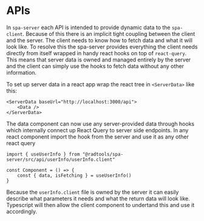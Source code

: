 # APIs

In `spa-server` each API is intended to provide dynamic data to the `spa-client`. Because of this there is an implicit tight coupling between the client and the server. The client needs to know how to fetch data and what it will look like. To resolve this the spa-server provides everything the client needs directly from itself wrapped in handy react hooks on top of `react-query`. This means that server data is owned and managed entirely by the server and the client can simply use the hooks to fetch data without any other information.

To set up server data in a react app wrap the react tree in `<ServerData>` like this:

```tsx
<ServerData baseUrl="http://localhost:3000/api">
	<Data />
</ServerData>
```

The data component can now use any server-provided data through hooks which internally connect up React Query to server side endpoints. In any react component import the hook from the server and use it as any other react query

```
import { useUserInfo } from "@radtools/spa-server/src/api/userInfo/userInfo.client"

const Component = () => {
	const { data, isFetching } = useUserInfo()
}
```

Because the `userInfo.client` file is owned by the server it can easily describe what parameters it needs and what the return data will look like. Typescript will then allow the client component to undertand this and use it accordingly.
